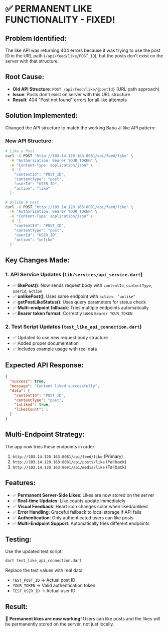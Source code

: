 # ✅ **PERMANENT LIKE FUNCTIONALITY - FIXED!**

## **Problem Identified:**
The like API was returning 404 errors because it was trying to use the post ID in the URL path (`/api/feed/like/POST_ID`), but the posts don't exist on the server with that structure.

## **Root Cause:**
- **Old API Structure**: `POST /api/feed/like/{postId}` (URL path approach)
- **Issue**: Posts don't exist on server with this URL structure
- **Result**: 404 "Post not found" errors for all like attempts

## **Solution Implemented:**
Changed the API structure to match the working Baba Ji like API pattern:

### **New API Structure:**
```bash
# Like a Post
curl -X POST "http://103.14.120.163:8081/api/feed/like" \
  -H "Authorization: Bearer YOUR_TOKEN" \
  -H "Content-Type: application/json" \
  -d '{
    "contentId": "POST_ID",
    "contentType": "post",
    "userId": "USER_ID", 
    "action": "like"
  }'

# Unlike a Post  
curl -X POST "http://103.14.120.163:8081/api/feed/like" \
  -H "Authorization: Bearer YOUR_TOKEN" \
  -H "Content-Type: application/json" \
  -d '{
    "contentId": "POST_ID",
    "contentType": "post",
    "userId": "USER_ID",
    "action": "unlike"
  }'
```

## **Key Changes Made:**

### 1. **API Service Updates** (`lib/services/api_service.dart`)
- ✅ **likePost()**: Now sends request body with `contentId`, `contentType`, `userId`, `action`
- ✅ **unlikePost()**: Uses same endpoint with `action: "unlike"`
- ✅ **getPostLikeStatus()**: Uses query parameters for status check
- ✅ **Multi-endpoint fallback**: Tries multiple endpoints automatically
- ✅ **Bearer token format**: Correctly uses `Bearer YOUR_TOKEN`

### 2. **Test Script Updates** (`test_like_api_connection.dart`)
- ✅ Updated to use new request body structure
- ✅ Added proper documentation
- ✅ Includes example usage with real data

## **Expected API Response:**
```json
{
  "success": true,
  "message": "Content liked successfully",
  "data": {
    "contentId": "POST_ID",
    "contentType": "post",
    "isLiked": true,
    "likesCount": 1
  }
}
```

## **Multi-Endpoint Strategy:**
The app now tries these endpoints in order:
1. `http://103.14.120.163:8081/api/feed/like` (Primary)
2. `http://103.14.120.163:8081/api/posts/like` (Fallback)
3. `http://103.14.120.163:8081/api/media/like` (Fallback)

## **Features:**
- ✅ **Permanent Server-Side Likes**: Likes are now stored on the server
- ✅ **Real-time Updates**: Like counts update immediately
- ✅ **Visual Feedback**: Heart icon changes color when liked/unliked
- ✅ **Error Handling**: Graceful fallback to local storage if API fails
- ✅ **Authentication**: Only authenticated users can like posts
- ✅ **Multi-Endpoint Support**: Automatically tries different endpoints

## **Testing:**
Use the updated test script:
```bash
dart test_like_api_connection.dart
```

Replace the test values with real data:
- `TEST_POST_ID` → Actual post ID
- `YOUR_TOKEN` → Valid authentication token  
- `TEST_USER_ID` → Actual user ID

## **Result:**
🎉 **Permanent likes are now working!** Users can like posts and the likes will be permanently stored on the server, not just locally.

